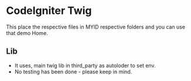 

# CodeIgniter Twig

This place the respective files in MYID respective folders and  you can use that demo Home. 

## Lib
- It uses, main twig lib in third_party as autoloder  to set env.
- No testing has been done  - please keep in mind.



